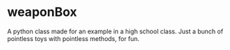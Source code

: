 # weaponBox
A python class made for an example in a high school class. Just a bunch of pointless toys with pointless methods, for fun.

